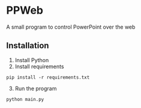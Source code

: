 # PPWeb
 A small program to control PowerPoint over the web


## Installation
 1. Install Python
 2. Install requirements
```
pip install -r requirements.txt
```
 3. Run the program
```
python main.py
``` 
